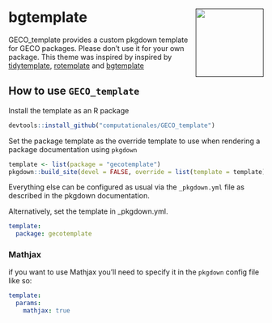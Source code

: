 # bgtemplate <a href=''><img src='https://raw.githubusercontent.com/computationales/GECO_template/main/geco_logo.png' align="right" height="134.5" /></a>

GECO_template provides a custom pkgdown template for GECO
packages. Please don’t use it for your own package. This theme was
inspired by inspired by [tidytemplate](https://github.com/tidyverse/tidytemplate/),
[rotemplate](https://github.com/ropensci-org/rotemplate/) and [bgtemplate](https://github.com/khufkens/bgtemplate)

## How to use `GECO_template`

Install the template as an R package
``` r
devtools::install_github("computationales/GECO_template")
```

Set the package template as the override template to use when rendering
a package documentation using `pkgdown`

``` r
template <- list(package = "gecotemplate")
pkgdown::build_site(devel = FALSE, override = list(template = template))
```

Everything else can be configured as usual via the `_pkgdown.yml` file
as described in the pkgdown documentation.

Alternatively, set the template in \_pkgdown.yml.

``` yaml
template:
  package: gecotemplate
```

### Mathjax

if you want to use Mathjax you’ll need to specify it in the `pkgdown`
config file like so: 

``` yaml
template:
  params:
    mathjax: true
```
